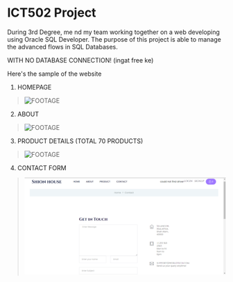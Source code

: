 # ICT502 Project
During 3rd Degree, me nd my team working together on a web developing using Oracle SQL Developer. The purpose of this project is able to manage the advanced flows in SQL Databases.

WITH NO DATABASE CONNECTION! (ingat free ke)

Here's the sample of the website

1) HOMEPAGE
>![FOOTAGE](https://github.com/codeEllo/OnlineShoppingSystem/blob/main/Screenshot%202021-10-25%20000657.png?raw=true)<br>

2) ABOUT
>![FOOTAGE](https://github.com/codeEllo/OnlineShoppingSystem/blob/main/OUR%20STORY.png?raw=true)<br>

3) PRODUCT DETAILS (TOTAL 70 PRODUCTS)
>![FOOTAGE](https://github.com/codeEllo/OnlineShoppingSystem/blob/main/Screenshot%202021-10-25%20000306.png?raw=true)<br>

4) CONTACT FORM
>![FOOTAGE](https://github.com/codeEllo/OnlineShopping-System/blob/main/CONTACT.png?raw=true)<br>
>



<!---
ellya16/ellya16 is a ✨ special ✨ repository because its `README.md` (this file) appears on your GitHub profile.
You can click the Preview link to take a look at your changes.
--->
